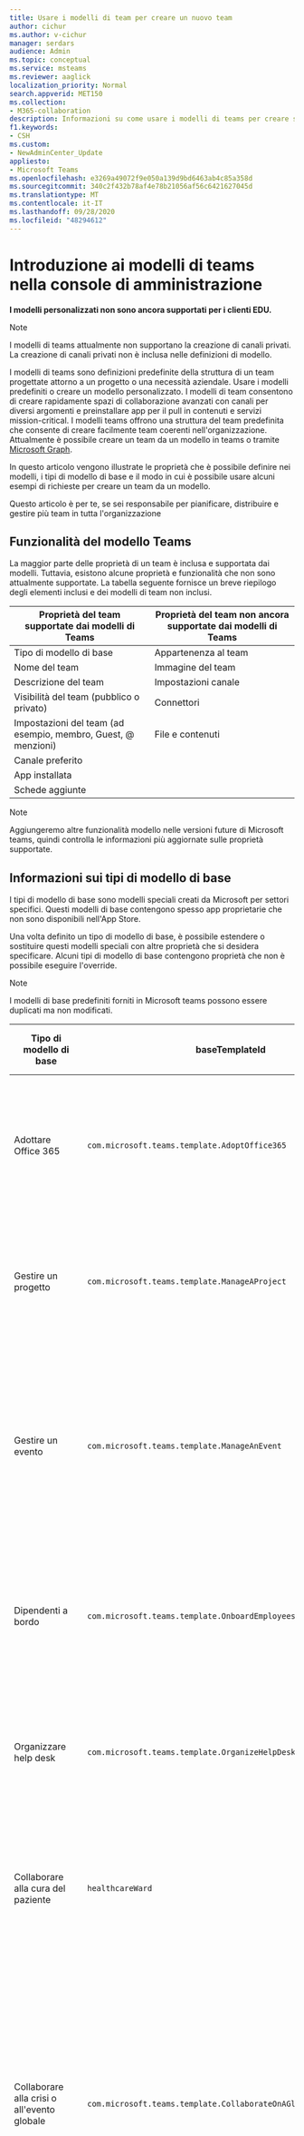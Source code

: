 ```yaml
---
title: Usare i modelli di team per creare un nuovo team
author: cichur
ms.author: v-cichur
manager: serdars
audience: Admin
ms.topic: conceptual
ms.service: msteams
ms.reviewer: aaglick
localization_priority: Normal
search.appverid: MET150
ms.collection:
- M365-collaboration
description: Informazioni su come usare i modelli di teams per creare spazi di collaborazione con canali per diversi argomenti usando i modelli preinstallati.
f1.keywords:
- CSH
ms.custom:
- NewAdminCenter_Update
appliesto:
- Microsoft Teams
ms.openlocfilehash: e3269a49072f9e050a139d9bd6463ab4c85a358d
ms.sourcegitcommit: 340c2f432b78af4e78b21056af56c6421627045d
ms.translationtype: MT
ms.contentlocale: it-IT
ms.lasthandoff: 09/28/2020
ms.locfileid: "48294612"
---
```

# <a name="get-started-with-teams-templates-in-the-admin-console"></a>Introduzione ai modelli di teams nella console di amministrazione

**I modelli personalizzati non sono ancora supportati per i clienti EDU.**

> [!NOTE]
> I modelli di teams attualmente non supportano la creazione di canali privati. La creazione di canali privati non è inclusa nelle definizioni di modello.

I modelli di teams sono definizioni predefinite della struttura di un team progettate attorno a un progetto o una necessità aziendale. Usare i modelli predefiniti o creare un modello personalizzato. I modelli di team consentono di creare rapidamente spazi di collaborazione avanzati con canali per diversi argomenti e preinstallare app per il pull in contenuti e servizi mission-critical. I modelli teams offrono una struttura del team predefinita che consente di creare facilmente team coerenti nell'organizzazione. Attualmente è possibile creare un team da un modello in teams o tramite [Microsoft Graph](get-started-with-teams-templates.md).

In questo articolo vengono illustrate le proprietà che è possibile definire nei modelli, i tipi di modello di base e il modo in cui è possibile usare alcuni esempi di richieste per creare un team da un modello.

Questo articolo è per te, se sei responsabile per pianificare, distribuire e gestire più team in tutta l'organizzazione

## <a name="teams-template-capabilities"></a>Funzionalità del modello Teams

La maggior parte delle proprietà di un team è inclusa e supportata dai modelli. Tuttavia, esistono alcune proprietà e funzionalità che non sono attualmente supportate. La tabella seguente fornisce un breve riepilogo degli elementi inclusi e dei modelli di team non inclusi.

| **Proprietà del team supportate dai modelli di Teams** | **Proprietà del team non ancora supportate dai modelli di Teams** |
| ------------------------------------------------ | -------------------------------------------------------- |
| Tipo di modello di base | Appartenenza al team |
| Nome del team | Immagine del team |
| Descrizione del team | Impostazioni canale |
| Visibilità del team (pubblico o privato) | Connettori |
| Impostazioni del team (ad esempio, membro, Guest, @ menzioni) | File e contenuti |
| Canale preferito | |
| App installata | |
| Schede aggiunte | |

> [!NOTE]
> Aggiungeremo altre funzionalità modello nelle versioni future di Microsoft teams, quindi controlla le informazioni più aggiornate sulle proprietà supportate.

## <a name="what-are-base-template-types"></a>Informazioni sui tipi di modello di base

I tipi di modello di base sono modelli speciali creati da Microsoft per settori specifici. Questi modelli di base contengono spesso app proprietarie che non sono disponibili nell'App Store.

Una volta definito un tipo di modello di base, è possibile estendere o sostituire questi modelli speciali con altre proprietà che si desidera specificare. Alcuni tipi di modello di base contengono proprietà che non è possibile eseguire l'override.

> [!NOTE]
> I modelli di base predefiniti forniti in Microsoft teams possono essere duplicati ma non modificati.

| Tipo di modello di base | baseTemplateId | Proprietà disponibili con questo modello di base |
| ------------------ |----|----------------------------------------------------- |
| Adottare Office 365 |`com.microsoft.teams.template.AdoptOffice365`|  Canali <ul><li>Generale</li> <li>Annunci</li> <li>Champions Corner</li> <li>Moduli team</li></ul> Applicazioni <ul><li>Wiki</li>  <li>Calendario</li> |
| Gestire un progetto |`com.microsoft.teams.template.ManageAProject`| Canali <ul><li>Generale</li> <li>Annunci</li> <li>Risorse</li> <li>Pianificazione</li></ul> Applicazioni<ul><li>Wiki</li><li>OneNote</li></ul> |
| Gestire un evento|`com.microsoft.teams.template.ManageAnEvent` | Canali <ul><li>Generale</li> <li>Annunci</li> <li>Budget</li> <li>Contenuto</li><li>Logistica</li> <li>Pianificazione</li> <li> Marketing e PR</li></ul> Applicazioni<ul><li>Wiki</li><li>Sito Web</li> <li>YouTube</li> <li>Programmazione</li> <li>OneNote</li></ul> |
|Dipendenti a bordo|`com.microsoft.teams.template.OnboardEmployees` | Canali <ul><li>Generale</li> <li>Annunci</li> <li>Chat per dipendenti</li> <li>Formazione</li></ul>Applicazioni<ul><li>Wiki</li><li>Comunità</li></ul>|
|Organizzare help desk| `com.microsoft.teams.template.OrganizeHelpDesk`|Canali<ul><li>Generale</li><li>Annunci</li><li>Domande frequenti</li></ul>Applicazioni<ul><li>Wiki</li><li>OneNote</li></ul> |
| Collaborare alla cura del paziente| `healthcareWard `| Canali<ul><li>Generale</li><li>Annunci</li><li>Huddles</li><li>Arrotonda</li><li>Personale</li><li>Formazione</li></ul> Applicazioni <ul><li>Wiki</li>|
| Collaborare alla crisi o all'evento globale |`com.microsoft.teams.template.CollaborateOnAGlobalCrisisOrEvent`| Canali <ul><li>Generale<li>Annunci</li><li>Notizie dal mondo</li><li>Continuità aziendale</li><li>Funzionamento remoto</li><li>Comunicazioni interne</li><li>Comunicazioni esterne</li><li>Reclami dei clienti</li><li>Complimenti</li><li>Aggiornamento esecutivo</li></ul>Applicazioni <ul><li>Lode</li><li>Wiki</li><li>Sito Web</li></ul>|
|Collaborare all'interno di una filiale bancaria| `com.microsoft.teams.template.CollaborateWithinABankBranch `|Canali <ul><li>Generale<li>Annunci</li><li>Huddles</li><li>Riunioni con i clienti</li><li>Coaching</li><li>Sviluppo delle competenze</li><li>Elaborazione di prestiti</li><li>Reclami dei clienti</li><li>Complimenti</li><li>Cose divertenti</li><li>Conformità</li></ul>|
|Coordinare le risposte agli incidenti| `com.microsoft.teams.template.CoordinateIncidentResponse`|Canali <ul><li>Generale<li>Annunci</li><li>Logistica</li><li>Pianificazione</li><li>Recupero</li><li>Urgente</li></ul> Applicazioni <ul><li>Wiki</li><li>Excel</li><li>OneNote</li><li>SharePoint</li><li>Programmazione</li></ul>|
|Ospedale| `healthcareHospita`l |Canali <ul><li>Generale<li>Annunci</li><li>Conformità</li><li>Custodia</li><li>Risorse umane</li><li>Farmacia</li></ul> Applicazioni <ul><li>Wiki</li></ul>|
|Organizzare uno Store| `retailStore` |Canali <ul><li>Generale<li>Cambio di consegna</li><li>Apprendimento</li></ul> Applicazioni <ul><li>Wiki</li></ul>|
|Qualità e sicurezza |`com.microsoft.teams.template.QualitySafety`|Canali <ul><li>Generale<li>Annunci</li><li>Riga 1</li><li>Linea 2</li><li>Linea 3</li><li>Sicurezza</li><li>Formazione</li><li>Manutenzione</li><li>Cose divertenti</li></ul> Applicazioni <ul><li>Wiki</li></ul>|
|Collaborazione al dettaglio-Manager| `retailManagerCollaboration` |Canali <ul><li>Generale<li>Operazioni</li><li>Apprendimento</li></ul> Applicazioni <ul><li>Wiki</li></ul>|
||||

Per altre informazioni sulle categorie di modelli, vedere le categorie seguenti:

- [Modelli finanziari](financial-teams-templates-in-the-admin-console.md)
- [Modelli generali](general-teams-templates-in-the-admin-console.md)
- [Modelli governativi](government-teams-templates-in-the-admin-console.md)
- [Modelli di assistenza sanitaria](expand-teams-across-your-org/healthcare/healthcare-templates-admin-console.md)
- [Modelli di produzione](manufacturing-teams-templates-in-the-admin-console.md)
- [Modelli di vendita al dettaglio](retail-teams-templates-in-the-admin-console.md)

## <a name="template-size-limits"></a>Limiti per le dimensioni del modello

I modelli sono limitati a un numero specifico di canali, schede e app.

 > [!Note]
 > Dopo la creazione da un modello, è possibile aggiungere al team più canali, schede e app.

|Funzionalità | Limite|
|-|-|
|Canali per modello | 15 |
|Schede per canale in un modello | 20 |
|App per modello | 50|
|||

Per altre informazioni, vedere [limiti e specifiche dei team](limits-specifications-teams.md) .

## <a name="related-topics"></a>Argomenti correlati

- [Creare un modello di team personalizzato](create-a-team-template.md)
- [Creare un modello di team da un modello di Team esistente](create-template-from-existing-template.md)
- [Creare un modello da un team esistente](create-template-from-existing-team.md)
